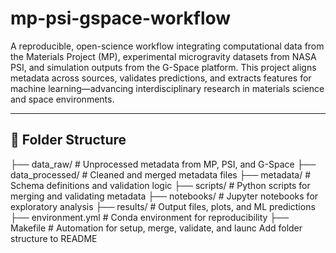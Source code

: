 
# mp-psi-gspace-workflow

A reproducible, open-science workflow integrating computational data from the Materials Project (MP), experimental microgravity datasets from NASA PSI, and simulation outputs from the G-Space platform. This project aligns metadata across sources, validates predictions, and extracts features for machine learning—advancing interdisciplinary research in materials science and space environments.

---

## 📁 Folder Structure

├── data_raw/           # Unprocessed metadata from MP, PSI, and G-Space
├── data_processed/     # Cleaned and merged metadata files
├── metadata/           # Schema definitions and validation logic
├── scripts/            # Python scripts for merging and validating metadata
├── notebooks/          # Jupyter notebooks for exploratory analysis
├── results/            # Output files, plots, and ML predictions
├── environment.yml     # Conda environment for reproducibility
├── Makefile            # Automation for setup, merge, validate, and launc
Add folder structure to README

